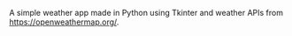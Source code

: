 A simple weather app made in Python using Tkinter and weather APIs from https://openweathermap.org/.
